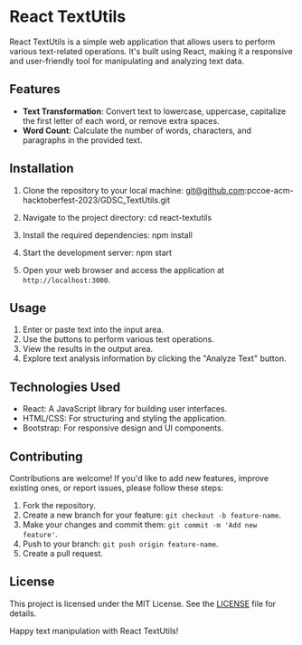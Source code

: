 # React TextUtils

React TextUtils is a simple web application that allows users to perform various text-related operations. It's built using React, making it a responsive and user-friendly tool for manipulating and analyzing text data.

## Features

- **Text Transformation**: Convert text to lowercase, uppercase, capitalize the first letter of each word, or remove extra spaces.
- **Word Count**: Calculate the number of words, characters, and paragraphs in the provided text.

## Installation

1. Clone the repository to your local machine:
  git@github.com:pccoe-acm-hacktoberfest-2023/GDSC_TextUtils.git
2. Navigate to the project directory:
   cd react-textutils
3. Install the required dependencies:
   npm install
4. Start the development server:
    npm start


5. Open your web browser and access the application at `http://localhost:3000`.

## Usage

1. Enter or paste text into the input area.
2. Use the buttons to perform various text operations.
3. View the results in the output area.
4. Explore text analysis information by clicking the "Analyze Text" button.

## Technologies Used

- React: A JavaScript library for building user interfaces.
- HTML/CSS: For structuring and styling the application.
- Bootstrap: For responsive design and UI components.


## Contributing

Contributions are welcome! If you'd like to add new features, improve existing ones, or report issues, please follow these steps:

1. Fork the repository.
2. Create a new branch for your feature: `git checkout -b feature-name`.
3. Make your changes and commit them: `git commit -m 'Add new feature'`.
4. Push to your branch: `git push origin feature-name`.
5. Create a pull request.

## License
This project is licensed under the MIT License. See the [LICENSE](LICENSE) file for details.

Happy text manipulation with React TextUtils!






